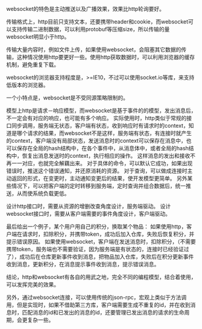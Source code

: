 websocket的特色是主动推送以及广播效果，效果比http轮询要好。

传输格式上，http目前只支持文本，还要携带header和cookie，而websocket可以支持传输二进制数据，可以利用protobuf等压缩size，所以传输的量websocket明显小于http。

传输大量内容时，例如文件上传，如果使用websocket，会阻塞其它数据的传输，这种情况使用http要更好一些。使用http获取数据时，可以利用浏览器的缓存机制，避免重复下载。

websocket的浏览器支持程度是，>=IE10，不过可以使用socket.io等库，来支持低版本的浏览器。

一个小特点是，websocket是不受同源策略限制的。

模型上http是请求－响应模型，而websocket是基于事件的的模型，发出消息后，不一定会有对应的响应，也可能有多个响应。
实际使用时，http类似于常规的接口同步调用，服务端无状态，客户端有状态，收到响应时有请求时的context，知道是哪个请求的结果，而websocket不是这样，服务端有状态，有连接时就产生的context，客户端没有局部状态，发送消息时的context可以保存在消息中，也可以保存在全局的hash结构中，在各个事件中，从消息体中，或者全局的hash结构中，恢复出消息发送时的context，执行相应的操作。
这样消息的发出和接收不再一一对应，也就完全解藕出来。
对于具体的命令，可以默认它成功，如果出现错误时，推送这个错误通知，并还原消耗的资源。
对于查询，可以做成连接时主动返回的形式，在变更时，主动通知变更后的结果，使开发模型更简单。
另外某些情况下，可以把客户端的定时转移到服务端，定时查询并组合数据后，统一推送，从而使系统负载更低。

设计http接口时，需要从资源的增删改查角度设计，服务端驱动。
设计websocket接口时，需要从客户端需要的事件角度设计，客户端驱动。

最后给出一个例子，某个用户用自己的积分，换取某个物品：
如果使用http，客户端在请求时，扣除积分，并携带token，成功后加入仓库，失败后恢复积分，并提示错误原因。
如果使用websocket，客户端在发送消息时，扣除积分，（不需要携带token，服务端也不需要验证，因为服务端是有状态的，连接时已经验证过了），成功后在仓库更新事件收到消息，把物品加入仓库，失败后在积分更新事件收到消息，更新积分，在消息提示事件收到消息，提示错误消息。

结论，http和websocket有各自的用武之地，完全不同的编程模型，结合着使用，可以发挥完美的效果。

另外，通过websocket连接，可以使用传统的json-rpc，宏观上类似于方法调用，但是实现时，如果不借助第三方库，客户端需要生成不重复的id，并在收到消息时，匹配消息的id和已发出的消息的id，还要管理已发出消息的请求的生命周期，会更复杂一些。